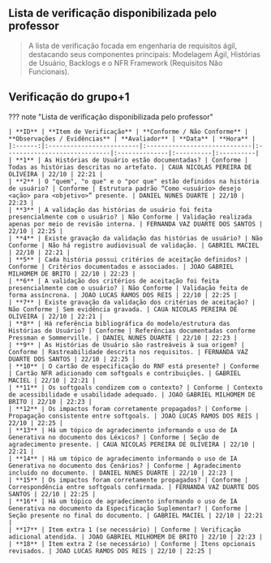 ## Lista de verificação disponibilizada pelo professor

>A lista de verificação focada em engenharia de requisitos ágil, destacando seus componentes principais: Modelagem Ágil, Histórias de Usuário, Backlogs e o NFR Framework (Requisitos Não Funcionais).
##  Verificação do grupo+1
??? note "Lista de verificação disponibilizada pelo professor"

    | **ID** | **Item de Verificação** | **Conforme / Não Conforme** | **Observações / Evidências** | **Avaliador** | **Data** | **Hora** |
    |:------:|:-------------------------|:-----------------------------|:-----------------------------|:--------------|:----------|:----------|
    | **1** | As Histórias de Usuário estão documentadas? | Conforme | Todas as histórias descritas no artefato. | CAUA NICOLAS PEREIRA DE OLIVEIRA | 22/10 | 22:21 |
    | **2** | O "quem", "o que" e o "por que" estão definidos na história de usuário? | Conforme | Estrutura padrão “Como <usuário> desejo <ação> para <objetivo>” presente. | DANIEL NUNES DUARTE | 22/10 | 22:23 |
    | **3** | A validação das histórias de usuário foi feita presencialmente com o usuário? | Não Conforme | Validação realizada apenas por meio de revisão interna. | FERNANDA VAZ DUARTE DOS SANTOS | 22/10 | 22:25 |
    | **4** | Existe gravação da validação das histórias de usuário? | Não Conforme | Não há registro audiovisual de validação. | GABRIEL MACIEL | 22/10 | 22:21 |
    | **5** | Cada história possui critérios de aceitação definidos? | Conforme | Critérios documentados e associados. | JOAO GABRIEL MILHOMEM DE BRITO | 22/10 | 22:23 |
    | **6** | A validação dos critérios de aceitação foi feita presencialmente com o usuário? | Não Conforme | Validação feita de forma assíncrona. | JOAO LUCAS RAMOS DOS REIS | 22/10 | 22:25 |
    | **7** | Existe gravação da validação dos critérios de aceitação? | Não Conforme | Sem evidência gravada. | CAUA NICOLAS PEREIRA DE OLIVEIRA | 22/10 | 22:21 |
    | **8** | Há referência bibliográfica do modelo/estrutura das Histórias de Usuário? | Conforme | Referências documentadas conforme Pressman e Sommerville. | DANIEL NUNES DUARTE | 22/10 | 22:23 |
    | **9** | As Histórias de Usuário são rastreáveis à sua origem? | Conforme | Rastreabilidade descrita nos requisitos. | FERNANDA VAZ DUARTE DOS SANTOS | 22/10 | 22:25 |
    | **10** | O cartão de especificação do RNF está presente? | Conforme | Cartão NFR adicionado com softgoals e contribuições. | GABRIEL MACIEL | 22/10 | 22:21 |
    | **11** | Os softgoals condizem com o contexto? | Conforme | Contexto de acessibilidade e usabilidade adequado. | JOAO GABRIEL MILHOMEM DE BRITO | 22/10 | 22:23 |
    | **12** | Os impactos foram corretamente propagados? | Conforme | Propagação consistente entre softgoals. | JOAO LUCAS RAMOS DOS REIS | 22/10 | 22:25 |
    | **13** | Há um tópico de agradecimento informando o uso de IA Generativa no documento dos Léxicos? | Conforme | Seção de agradecimento presente. | CAUA NICOLAS PEREIRA DE OLIVEIRA | 22/10 | 22:21 |
    | **14** | Há um tópico de agradecimento informando o uso de IA Generativa no documento dos Cenários? | Conforme | Agradecimento incluído no documento. | DANIEL NUNES DUARTE | 22/10 | 22:23 |
    | **15** | Os impactos foram corretamente propagados? | Conforme | Correspondência entre softgoals confirmada. | FERNANDA VAZ DUARTE DOS SANTOS | 22/10 | 22:25 |
    | **16** | Há um tópico de agradecimento informando o uso de IA Generativa no documento da Especificação Suplementar? | Conforme | Seção presente no final do documento. | GABRIEL MACIEL | 22/10 | 22:21 |
    | **17** | Item extra 1 (se necessário) | Conforme | Verificação adicional atendida. | JOAO GABRIEL MILHOMEM DE BRITO | 22/10 | 22:23 |
    | **18** | Item extra 2 (se necessário) | Conforme | Itens opcionais revisados. | JOAO LUCAS RAMOS DOS REIS | 22/10 | 22:25 |
